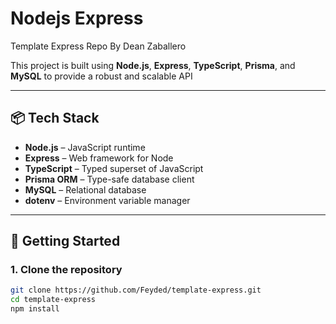 # Nodejs Express

Template Express Repo By Dean Zaballero

This project is built using **Node.js**, **Express**, **TypeScript**, **Prisma**, and **MySQL** to provide a robust and scalable API

---

## 📦 Tech Stack

- **Node.js** – JavaScript runtime
- **Express** – Web framework for Node
- **TypeScript** – Typed superset of JavaScript
- **Prisma ORM** – Type-safe database client
- **MySQL** – Relational database
- **dotenv** – Environment variable manager

---

## 🚀 Getting Started

### 1. Clone the repository

```bash
git clone https://github.com/Feyded/template-express.git
cd template-express
npm install